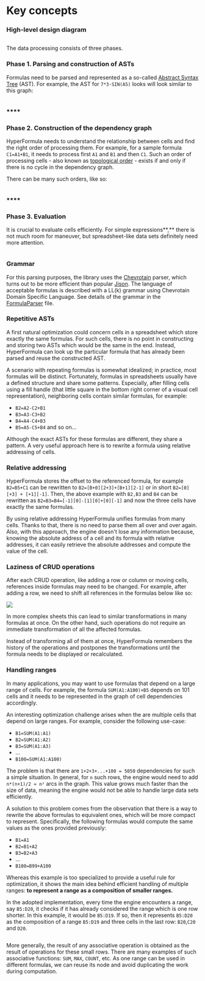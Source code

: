 # Key concepts

### High-level design diagram

<img :src="$withBase('/hf-high-lvl-diagram.svg')">

The data processing consists of three phases.

### **Phase 1. Parsing and construction of ASTs** 

Formulas need to be parsed and represented as a so-called [Abstract Syntax Tree](https://en.wikipedia.org/wiki/Abstract_syntax_tree) \(AST\). For example, the AST for `7*3-SIN(A5)` looks will look similar to this graph:

<img :src="$withBase('/ast.png')">

### \*\*\*\*

### **Phase 2. Construction of the dependency graph**

HyperFormula needs to understand the relationship between cells and find the right order of processing them. For example, for a sample formula `C1=A1+B1`, it needs to process first `A1` and `B1` and then `C1`. Such an order of processing cells - also known as [topological order](https://en.wikipedia.org/wiki/Topological_sorting) - exists if and only if there is no cycle in the dependency graph. 

There can be many such orders, like so:

<img :src="$withBase('/topsort.png')">

### \*\*\*\*

### **Phase 3. Evaluation**

It is crucial to evaluate cells efficiently. For simple expressions**,** there is not much room for maneuver, but spreadsheet-like data sets definitely need more attention.

<img :src="$withBase('/sample-sheet.png')">

### Grammar

For this parsing purposes, the library uses the [Chevrotain](http://sap.github.io/chevrotain/docs/) parser, which turns out to be more efficient than popular [Jison](https://zaa.ch/jison/). The language of acceptable formulas is described with a LL\(k\) grammar using Chevrotain Domain Specific Language. See details of the grammar in the [FormulaParser](https://github.com/handsontable/hyperformula/blob/develop/src/parser/FormulaParser.ts) file.

### Repetitive ASTs

A first natural optimization could concern cells in a spreadsheet which store exactly the same formulas. For such cells, there is no point in constructing and storing two ASTs which would be the same in the end. Instead, HyperFormula can look up the particular formula that has already been parsed and reuse the constructed AST.

A scenario with repeating formulas is somewhat idealized; in practice, most formulas will be distinct. Fortunately, formulas in spreadsheets usually have a defined structure and share some patterns. Especially, after filling cells using a fill handle \(that little square in the bottom right corner of a visual cell representation\), neighboring cells contain similar formulas, for example:

* `B2=A2-C2+B1`
* `B3=A3-C3+B2`
* `B4=A4-C4+B3`
* `B5=A5-C5+B4` and so on...

Although the exact ASTs for these formulas are different, they share a pattern. A very useful approach here is to rewrite a formula using relative addressing of cells.

### **Relative addressing**

HyperFormula stores the offset to the referenced formula, for example `B2=B5+C1` can be rewritten to `B2=[B+0][2+3]+[B+1][2-1]` or in short `B2=[0][+3] + [+1][-1]`. Then, the above example with `B2,B3` and `B4` can be rewritten as `B2=B3=B4=[-1][0]-[1][0]+[0][-1]` and now the three cells have exactly the same formulas.

By using relative addressing HyperFormula unifies formulas from many cells. Thanks to that, there is no need to parse them all over and over again. Also, with this approach, the engine doesn't lose any information because, knowing the absolute address of a cell and its formula with relative addresses, it can easily retrieve the absolute addresses and compute the value of the cell.

### **Laziness of CRUD operations**

After each CRUD operation, like adding a row or column or moving cells, references inside formulas may need to be changed. For example, after adding a row, we need to shift all references in the formulas below like so:

![](https://lh4.googleusercontent.com/f5iIxRW8A_FIrZa8dcSayIvdVeuxznaZ7y8zzb5I3hRN2TvzeKKoFiV1rDmdLmXY2AjxToSZJVmya9drrcmvjRhEbKFr4jmQ9d14B0_2XGwKftbnMisly2gmxvxbvhrzr2U_FwvC)

In more complex sheets this can lead to similar transformations in many formulas at once. On the other hand, such operations do not require an immediate transformation of all the affected formulas. 

Instead of transforming all of them at once, HyperFormula remembers the history of the operations and postpones the transformations until the formula needs to be displayed or recalculated.

### Handling ranges

In many applications, you may want to use formulas that depend on a large range of cells. For example, the formula `SUM(A1:A100)+B5` depends on 101 cells and it needs to be represented in the graph of cell dependencies accordingly.

An interesting optimization challenge arises when the are multiple cells that depend on large ranges. For example, consider the following use-case:

* `B1=SUM(A1:A1)`
* `B2=SUM(A1:A2)`
* `B3=SUM(A1:A3)`
* ...
* `B100=SUM(A1:A100)`

The problem is that there are `1+2+3+...+100 = 5050` dependencies for such a simple situation. In general, for `n` such rows, the engine would need to add `n*(n+1)/2 ≈ n²` arcs in the graph. This value grows much faster than the size of data, meaning the engine would not be able to handle large data sets efficiently.

A solution to this problem comes from the observation that there is a way to rewrite the above formulas to equivalent ones, which will be more compact to represent. Specifically, the following formulas would compute the same values as the ones provided previously:

* `B1=A1`
* `B2=B1+A2`
* `B3=B2+A3`
* ...
* `B100=B99+A100`

Whereas this example is too specialized to provide a useful rule for optimization, it shows the main idea behind efficient handling of multiple ranges: **to represent a range as a composition of smaller ranges.**

In the adopted implementation, every time the engine encounters a range, say `B5:D20`, it checks if it has already considered the range which is one row shorter. In this example, it would be `B5:D19`. If so, then it represents `B5:D20` as the composition of a range `B5:D19` and three cells in the last row: `B20`,`C20` and `D20`.

<img :src="$withBase('/ranges.png')">

More generally, the result of any associative operation is obtained as the result of operations for these small rows. There are many examples of such associative functions: `SUM`, `MAX`, `COUNT`, etc. As one range can be used in different formulas, we can reuse its node and avoid duplicating the work during computation.  


